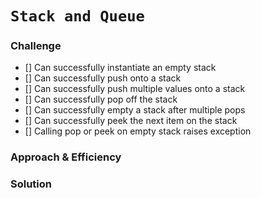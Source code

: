 # `Stack and Queue`

### Challenge
- [] Can successfully instantiate an empty stack
- [] Can successfully push onto a stack
- [] Can successfully push multiple values onto a stack
- [] Can successfully pop off the stack
- [] Can successfully empty a stack after multiple pops
- [] Can successfully peek the next item on the stack
- [] Calling pop or peek on empty stack raises exception

### Approach & Efficiency

### Solution